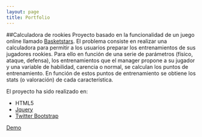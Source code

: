 ```yaml
---
layout: page
title: Portfolio
---
```


##Calculadora de rookies
Proyecto basado en la funcionalidad de un juego online llamado [Basketstars](http://basketstars.com). El problema consiste en realizar una calculadora para permitir a los usuarios preparar los entrenamientos de sus jugadores rookies. Para ello en función de una serie de parámetros (físico, ataque, defensa), los entrenamientos que el manager propone a su jugador y una variable de habilidad, carencia o normal, se calculan los puntos de entrenamiento. En función de estos puntos de entrenamiento se obtiene los stats (o valoración) de cada característica.

El proyecto ha sido realizado en:

* HTML5
* [Jquery](http://jquery.com/)
* [Twitter Bootstrap](http://getbootstrap.com/)

<a class="pagination-item demo" href="/bkst">Demo</a>
